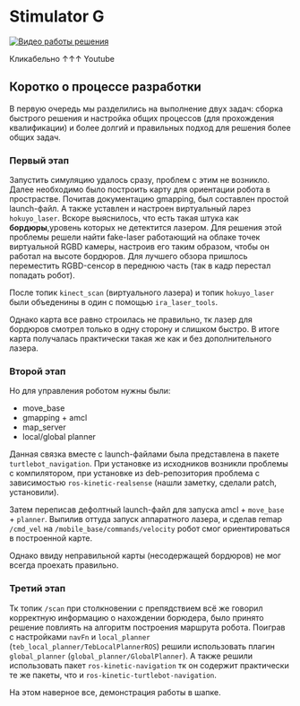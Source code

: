 # Stimulator G

[![Видео работы решения](http://img.youtube.com/vi/Bpk09-oP4mI/0.jpg)](http://www.youtube.com/watch?v=Bpk09-oP4mI)

Кликабельно ↑↑↑ Youtube

## Коротко о процессе разработки

В первую очередь мы разделились на выполнение двух задач: сборка быстрого решения и настройка общих процессов (для прохождения квалификации) и более долгий и правильных подход для решения более общих задач.

### Первый этап

Запустить симуляцию удалось сразу, проблем с этим не возникло. Далее необходимо было построить карту для ориентации робота в прострастве. Почитав документацию gmapping, был составлен простой launch-файл. А также уставлен и настроен виртуальный ларез `hokuyo_laser`. Вскоре выяснилось, что есть такая штука как **бордюры**,уровень которых не детектится лазером. Для решения этой проблемы решели найти fake-laser работающий на облаке точек виртуальной RGBD камеры, настроив его таким образом, чтобы он работал на высоте бордюров. Для лучшего обзора пришлось переместить RGBD-сенсор в переднюю часть (так в кадр перестал попадать робот).

После топик `kinect_scan` (виртуального лазера) и топик `hokuyo_laser` были объеденины в один с помощью `ira_laser_tools`.

Однако карта все равно строилась не правильно, тк лазер для бордюров смотрел только в одну сторону и слишком быстро. В итоге карта получалась практически такая же как и без дополнительного лазера.

### Второй этап

Но для управления роботом нужны были:

* move_base
* gmapping + amcl
* map_server
* local/global planner

Данная связка вместе с launch-файлами  была представлена в пакете `turtlebot_navigation`. При установке из исходников возникли проблемы с компилятором, при установке из deb-репозитория проблема с зависимостью `ros-kinetic-realsense` (нашли заметку, сделали patch, установили).

Затем переписав дефолтный launch-файл для запуска amcl + `move_base` + `planner`. Выпилив оттуда запуск аппаратного лазера, и сделав remap `/cmd_vel` на `/mobile_base/commands/velocity` робот смог ориентироваться в построенной карте.

Однако ввиду неправильной карты (несодержащей бордюров) не мог всегда проехать правильно.

### Третий этап

Тк топик `/scan` при столкновении с препядствием всё же говорил корректную информацию о нахождении борюдера, было принято решение повлиять на алгоритм построения маршрута робота.
Поиграв с настройками `navFn` и `local_planner` (`teb_local_planner/TebLocalPlannerROS`) решили использовать плагин `global_planner` (`global_planner/GlobalPlanner`). А также решили использовать пакет `ros-kinetic-navigation` тк он содержит практически те же пакеты, что и `ros-kinetic-turtlebot-navigation`.

На этом наверное все, демонстрация работы в шапке.
